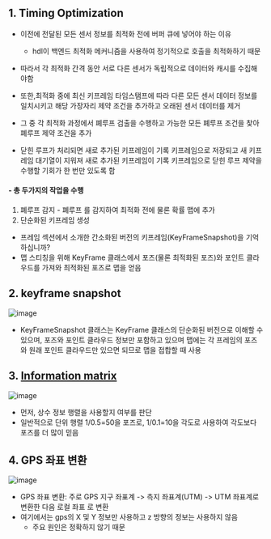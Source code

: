 ## 1. Timing Optimization

- 이전에 전달된 모든 센서 정보를 최적화 전에 버퍼 큐에 넣어야 하는 이유
  - hdl이 백엔드 최적화 메커니즘을 사용하여 정기적으로 호출을 최적화하기 때문
- 따라서 각 최적화 간격 동안 서로 다른 센서가 독립적으로 데이터와 캐시를 수집해야함 
- 또한,최적화 중에 최신 키프레임 타임스탬프에 따라 다른 모든 센서 데이터 정보를 일치시키고 해당 가장자리 제약 조건을 추가하고 오래된 센서 데이터를 제거

- 그 중 각 최적화 과정에서 폐루프 검출을 수행하고 가능한 모든 폐루프 조건을 찾아 폐루프 제약 조건을 추가
- 닫힌 루프가 처리되면 새로 추가된 키프레임이 기록 키프레임으로 저장되고 새 키프레임 대기열이 지워져 새로 추가된 키프레임이 기록 키프레임으로 닫힌 루프 제약을 수행할 기회가 한 번만 있도록 함

#### - 총 두가지의 작업을 수행
1) 폐루프 감지 - 폐루프 를 감지하여 최적화 전에 물론 확률 맵에 추가
2) 단순화된 키프레임 생성
- 프레임 섹션에서 소개한 간소화된 버전의 키프레임(KeyFrameSnapshot)을 기억하십니까? 
- 맵 스티칭을 위해 KeyFrame 클래스에서 포즈(물론 최적화된 포즈)와 포인트 클라우드를 가져와 최적화된 포즈로 맵을 얻음

## 2. keyframe snapshot

![image](https://user-images.githubusercontent.com/108650199/200778219-1bc27dcc-fc86-4183-97ca-92f83146cb33.png)

- KeyFrameSnapshot 클래스는 KeyFrame 클래스의 단순화된 버전으로 이해할 수 있으며, 포즈와 포인트 클라우드 정보만 포함하고 있으며 맵에는 각 프레임의 포즈와 원래 포인트 클라우드만 있으면 되므로 맵을 접합할 때 사용

## 3. [Information matrix](https://zhuanlan.zhihu.com/p/381805871)

![image](https://user-images.githubusercontent.com/108650199/200779024-be8d8f02-f82d-4de3-8267-8a2cdf172d90.png)

- 먼저, 상수 정보 행렬을 사용할지 여부를 판단
- 일반적으로 단위 행렬 1/0.5=50을 포즈로, 1/0.1=10을 각도로 사용하여 각도보다 포즈를 더 많이 믿음

## 4. GPS 좌표 변환

![image](https://user-images.githubusercontent.com/108650199/200779747-8b6f9fa6-985e-439d-83d0-402772393c4b.png)

- GPS 좌표 변환: 주로 GPS 지구 좌표계 -> 측지 좌표계(UTM) -> UTM 좌표계로 변환한 다음 로컬 좌표 로 변환 
- 여기에서는 gps의 X 및 Y 정보만 사용하고 z 방향의 정보는 사용하지 않음
  - 주요 원인은 정확하지 않기 때문
